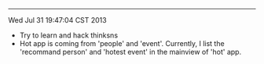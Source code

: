 -----------------------------
Wed Jul 31 19:47:04 CST 2013

- Try to learn and hack thinksns
- Hot app is coming from 'people' and 'event'.
  Currently, I list the 'recommand person' and 
    'hotest event' in the mainview of 'hot' app.
